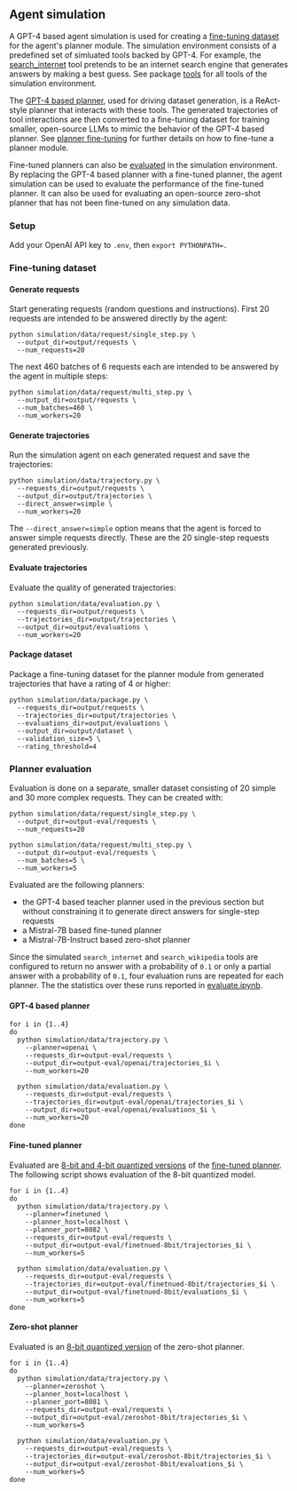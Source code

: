 ## Agent simulation

A GPT-4 based agent simulation is used for creating a [fine-tuning dataset](#fine-tuning-dataset) for the agent's planner module. The simulation environment consists of a predefined set of simluated tools backed by GPT-4. For example, the [search_internet](tools/search_internet.py) tool pretends to be an internet search engine that generates answers by making a best guess. See package [tools](tools) for all tools of the simulation environment.

The [GPT-4 based planner](planner.py), used for driving dataset generation, is a ReAct-style planner that interacts with these tools. The generated trajectories of tool interactions are then converted to a fine-tuning dataset for training smaller, open-source LLMs to mimic the behavior of the GPT-4 based planner. See [planner fine-tuning](../train/README.md) for further details on how to fine-tune a planner module.

Fine-tuned planners can also be [evaluated](#planner-evaluation) in the simulation environment. By replacing the GPT-4 based planner with a fine-tuned planner, the agent simulation can be used to evaluate the performance of the fine-tuned planner. It can also be used for evaluating an open-source zero-shot planner that has not been fine-tuned on any simulation data.

### Setup

Add your OpenAI API key to `.env`, then `export PYTHONPATH=.`

### Fine-tuning dataset

#### Generate requests

Start generating requests (random questions and instructions). First 20 requests are intended to be answered directly by the agent:

```shell
python simulation/data/request/single_step.py \
  --output_dir=output/requests \
  --num_requests=20
```

The next 460 batches of 6 requests each are intended to be answered by the agent in multiple steps:

```shell
python simulation/data/request/multi_step.py \
  --output_dir=output/requests \
  --num_batches=460 \
  --num_workers=20
```

#### Generate trajectories

Run the simulation agent on each generated request and save the trajectories:

```shell
python simulation/data/trajectory.py \
  --requests_dir=output/requests \
  --output_dir=output/trajectories \
  --direct_answer=simple \
  --num_workers=20
```

The `--direct_answer=simple` option means that the agent is forced to answer simple requests directly. These are the 20 single-step requests generated previously.

#### Evaluate trajectories

Evaluate the quality of generated trajectories:

```shell
python simulation/data/evaluation.py \
  --requests_dir=output/requests \
  --trajectories_dir=output/trajectories \
  --output_dir=output/evaluations \
  --num_workers=20
```

#### Package dataset

Package a fine-tuning dataset for the planner module from generated trajectories that have a rating of 4 or higher:

```shell
python simulation/data/package.py \
  --requests_dir=output/requests \
  --trajectories_dir=output/trajectories \
  --evaluations_dir=output/evaluations \
  --output_dir=output/dataset \
  --validation_size=5 \
  --rating_threshold=4
```

### Planner evaluation

Evaluation is done on a separate, smaller dataset consisting of 20 simple and 30 more complex requests. They can be created with:

```shell
python simulation/data/request/single_step.py \
  --output_dir=output-eval/requests \
  --num_requests=20

python simulation/data/request/multi_step.py \
  --output_dir=output-eval/requests \
  --num_batches=5 \
  --num_workers=5
```

Evaluated are the following planners:

- the GPT-4 based teacher planner used in the previous section but without constraining it to generate direct answers for single-step requests
- a Mistral-7B based fine-tuned planner
- a Mistral-7B-Instruct based zero-shot planner

Since the simulated `search_internet` and `search_wikipedia` tools are configured to return no answer with a probability of `0.1` or only a partial answer with a probability of `0.1`, four evaluation runs are repeated for each planner. The the statistics over these runs reported in [evaluate.ipynb](../evaluate.ipynb).

#### GPT-4 based planner

```shell
for i in {1..4}
do
  python simulation/data/trajectory.py \
    --planner=openai \
    --requests_dir=output-eval/requests \
    --output_dir=output-eval/openai/trajectories_$i \
    --num_workers=20

  python simulation/data/evaluation.py \
    --requests_dir=output-eval/requests \
    --trajectories_dir=output-eval/openai/trajectories_$i \
    --output_dir=output-eval/openai/evaluations_$i \
    --num_workers=20
done
```

#### Fine-tuned planner

Evaluated are [8-bit and 4-bit quantized versions](https://huggingface.co/krasserm/gba-planner-7B-v0.1-GGUF) of the [fine-tuned planner](../train/README.md). The following script shows evaluation of the 8-bit quantized model.

```shell
for i in {1..4}
do
  python simulation/data/trajectory.py \
    --planner=finetuned \
    --planner_host=localhost \
    --planner_port=8082 \
    --requests_dir=output-eval/requests \
    --output_dir=output-eval/finetnued-8bit/trajectories_$i \
    --num_workers=5

  python simulation/data/evaluation.py \
    --requests_dir=output-eval/requests \
    --trajectories_dir=output-eval/finetnued-8bit/trajectories_$i \
    --output_dir=output-eval/finetnued-8bit/evaluations_$i \
    --num_workers=5
done
```

#### Zero-shot planner

Evaluated is an [8-bit quantized version](https://huggingface.co/TheBloke/Mistral-7B-Instruct-v0.2-GGUF) of the zero-shot planner.

```shell
for i in {1..4}
do
  python simulation/data/trajectory.py \
    --planner=zeroshot \
    --planner_host=localhost \
    --planner_port=8081 \
    --requests_dir=output-eval/requests \
    --output_dir=output-eval/zeroshot-8bit/trajectories_$i \
    --num_workers=5

  python simulation/data/evaluation.py \
    --requests_dir=output-eval/requests \
    --trajectories_dir=output-eval/zeroshot-8bit/trajectories_$i \
    --output_dir=output-eval/zeroshot-8bit/evaluations_$i \
    --num_workers=5
done
```
